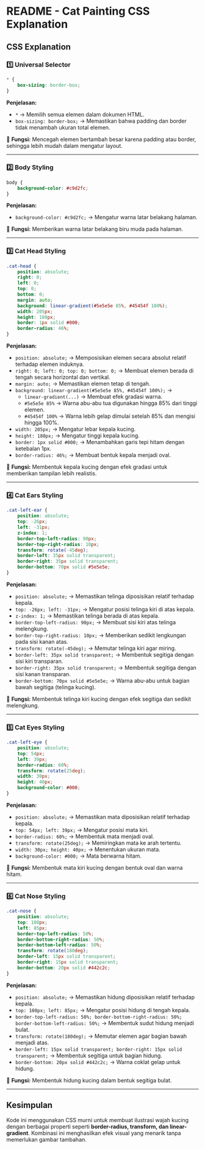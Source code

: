 # README - Cat Painting CSS Explanation

## CSS Explanation

### 1️⃣ Universal Selector
```css
* {
    box-sizing: border-box;
}
```
**Penjelasan:**
- `*` → Memilih semua elemen dalam dokumen HTML.
- `box-sizing: border-box;` → Memastikan bahwa padding dan border tidak menambah ukuran total elemen.

📌 **Fungsi:** Mencegah elemen bertambah besar karena padding atau border, sehingga lebih mudah dalam mengatur layout.

---

### 2️⃣ Body Styling
```css
body {
    background-color: #c9d2fc;
}
```
**Penjelasan:**
- `background-color: #c9d2fc;` → Mengatur warna latar belakang halaman.

📌 **Fungsi:** Memberikan warna latar belakang biru muda pada halaman.

---

### 3️⃣ Cat Head Styling
```css
.cat-head {
    position: absolute;
    right: 0;
    left: 0;
    top: 0;
    bottom: 0;
    margin: auto;
    background: linear-gradient(#5e5e5e 85%, #45454f 100%);
    width: 205px;
    height: 180px;
    border: 1px solid #000;
    border-radius: 46%;
}
```
**Penjelasan:**
- `position: absolute;` → Memposisikan elemen secara absolut relatif terhadap elemen induknya.
- `right: 0; left: 0; top: 0; bottom: 0;` → Membuat elemen berada di tengah secara horizontal dan vertikal.
- `margin: auto;` → Memastikan elemen tetap di tengah.
- `background: linear-gradient(#5e5e5e 85%, #45454f 100%);` →
  - `linear-gradient(...)` → Membuat efek gradasi warna.
  - `#5e5e5e 85%` → Warna abu-abu tua digunakan hingga 85% dari tinggi elemen.
  - `#45454f 100%` → Warna lebih gelap dimulai setelah 85% dan mengisi hingga 100%.
- `width: 205px;` → Mengatur lebar kepala kucing.
- `height: 180px;` → Mengatur tinggi kepala kucing.
- `border: 1px solid #000;` → Menambahkan garis tepi hitam dengan ketebalan 1px.
- `border-radius: 46%;` → Membuat bentuk kepala menjadi oval.

📌 **Fungsi:** Membentuk kepala kucing dengan efek gradasi untuk memberikan tampilan lebih realistis.

---

### 4️⃣ Cat Ears Styling
```css
.cat-left-ear {
    position: absolute;
    top: -26px;
    left: -31px;
    z-index: 1;
    border-top-left-radius: 90px;
    border-top-right-radius: 10px;
    transform: rotate(-45deg);
    border-left: 35px solid transparent;
    border-right: 35px solid transparent;
    border-bottom: 70px solid #5e5e5e;
}
```
**Penjelasan:**
- `position: absolute;` → Memastikan telinga diposisikan relatif terhadap kepala.
- `top: -26px; left: -31px;` → Mengatur posisi telinga kiri di atas kepala.
- `z-index: 1;` → Memastikan telinga berada di atas kepala.
- `border-top-left-radius: 90px;` → Membuat sisi kiri atas telinga melengkung.
- `border-top-right-radius: 10px;` → Memberikan sedikit lengkungan pada sisi kanan atas.
- `transform: rotate(-45deg);` → Memutar telinga kiri agar miring.
- `border-left: 35px solid transparent;` → Membentuk segitiga dengan sisi kiri transparan.
- `border-right: 35px solid transparent;` → Membentuk segitiga dengan sisi kanan transparan.
- `border-bottom: 70px solid #5e5e5e;` → Warna abu-abu untuk bagian bawah segitiga (telinga kucing).

📌 **Fungsi:** Membentuk telinga kiri kucing dengan efek segitiga dan sedikit melengkung.


---

### 5️⃣ Cat Eyes Styling
```css
.cat-left-eye {
    position: absolute;
    top: 54px;
    left: 39px;
    border-radius: 60%;
    transform: rotate(25deg);
    width: 30px;
    height: 40px;
    background-color: #000;
}
```
**Penjelasan:**
- `position: absolute;` → Memastikan mata diposisikan relatif terhadap kepala.
- `top: 54px; left: 39px;` → Mengatur posisi mata kiri.
- `border-radius: 60%;` → Membentuk mata menjadi oval.
- `transform: rotate(25deg);` → Memiringkan mata ke arah tertentu.
- `width: 30px; height: 40px;` → Menentukan ukuran mata.
- `background-color: #000;` → Mata berwarna hitam.

📌 **Fungsi:** Membentuk mata kiri kucing dengan bentuk oval dan warna hitam.

---

### 6️⃣ Cat Nose Styling
```css
.cat-nose {
    position: absolute;
    top: 108px;
    left: 85px;
    border-top-left-radius: 50%;
    border-bottom-right-radius: 50%;
    border-bottom-left-radius: 50%;
    transform: rotate(180deg);
    border-left: 15px solid transparent;
    border-right: 15px solid transparent;
    border-bottom: 20px solid #442c2c;
}
```
**Penjelasan:**
- `position: absolute;` → Memastikan hidung diposisikan relatif terhadap kepala.
- `top: 108px; left: 85px;` → Mengatur posisi hidung di tengah kepala.
- `border-top-left-radius: 50%; border-bottom-right-radius: 50%; border-bottom-left-radius: 50%;` → Membentuk sudut hidung menjadi bulat.
- `transform: rotate(180deg);` → Memutar elemen agar bagian bawah menjadi atas.
- `border-left: 15px solid transparent; border-right: 15px solid transparent;` → Membentuk segitiga untuk bagian hidung.
- `border-bottom: 20px solid #442c2c;` → Warna coklat gelap untuk hidung.

📌 **Fungsi:** Membentuk hidung kucing dalam bentuk segitiga bulat.

---

## Kesimpulan
Kode ini menggunakan CSS murni untuk membuat ilustrasi wajah kucing dengan berbagai properti seperti **border-radius, transform, dan linear-gradient**. Kombinasi ini menghasilkan efek visual yang menarik tanpa memerlukan gambar tambahan.
